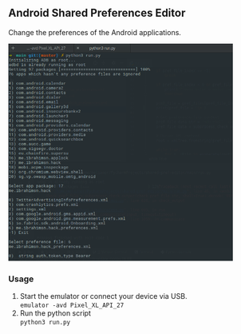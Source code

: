 ## Android Shared Preferences Editor
Change the preferences of the Android applications.

<img width="450" src="https://github.com/ibrahimsn98/android-preference-editor/blob/master/art/screenshot.png"/>

### Usage
1) Start the emulator or connect your device via USB.<br>
`emulator -avd Pixel_XL_API_27`
2) Run the python script<br>
`python3 run.py`
